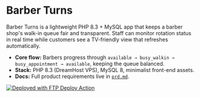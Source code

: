 # Barber Turns

Barber Turns is a lightweight PHP 8.3 + MySQL app that keeps a barber shop's walk-in queue fair and transparent. Staff can monitor rotation status in real time while customers see a TV-friendly view that refreshes automatically.

- **Core flow:** Barbers progress through `available → busy_walkin → busy_appointment → available`, keeping the queue balanced.
- **Stack:** PHP 8.3 (DreamHost VPS), MySQL 8, minimalist front-end assets.
- **Docs:** Full product requirements live in [`prd.md`](prd.md).

[<img alt="Deployed with FTP Deploy Action" src="https://img.shields.io/badge/Deployed With-FTP DEPLOY ACTION-%3CCOLOR%3E?style=for-the-badge&color=0077b6">](https://github.com/SamKirkland/FTP-Deploy-Action)
